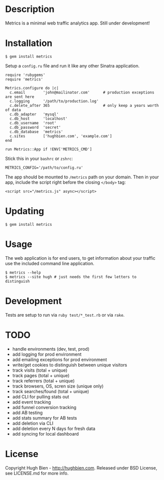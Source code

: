 Description
===========

Metrics is a minimal web traffic analytics app.  Still under development!

Installation
============

    $ gem install metrics

Setup a `config.ru` file and run it like any other Sinatra application.

    require 'rubygems'
    require 'metrics'

    Metrics.configure do |c|
      c.email        'john@mailinator.com'      # production exceptions are sent here
      c.logging      '/path/to/production.log'
      c.delete_after 365                        # only keep a years worth of data
      c.db_adapter   'mysql'
      c.db_host      'localhost'
      c.db_username  'root'
      c.db_password  'secret'
      c.db_database  'metrics'
      c.sites        ['hughbien.com', 'example.com']
    end

    run Metrics::App if !ENV['METRICS_CMD']

Stick this in your `bashrc` or `zshrc`:

    METRICS_CONFIG='/path/to/config.ru'

The app should be mounted to `/metrics` path on your domain.  Then in your app,
include the script right before the closing `</body>` tag:

    <script src="/metrics.js" async></script>

Updating
========

    $ gem install metrics

Usage
=====

The web application is for end users, to get information about your traffic use
the included command line application.

    $ metrics --help
    $ metrics --site hugh # just needs the first few letters to distinguish

Development
===========

Tests are setup to run via `ruby test/*_test.rb` or via `rake`.

TODO
====

* handle environments (dev, test, prod)
* add logging for prod environment
* add emailing exceptions for prod environment
* write/get cookies to distinguish between unique visitors
* track visits (total + unique)
* track pages (total + unique)
* track referrers (total + unique)
* track browsers, OS, scren size (unique only)
* track searches/found (total + unique)
* add CLI for pulling stats out
* add event tracking
* add funnel conversion tracking
* add AB testing
* add stats summary for AB tests
* add deletion via CLI
* add deletion every N days for fresh data
* add syncing for local dashboard

License
=======

Copyright Hugh Bien - http://hughbien.com.
Released under BSD License, see LICENSE.md for more info.
